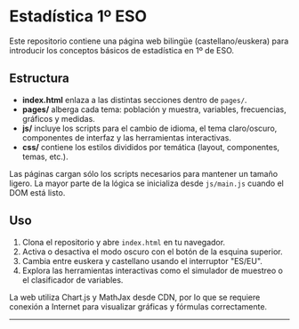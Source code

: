 # Estadística 1º ESO

Este repositorio contiene una página web bilingüe (castellano/euskera) para introducir los conceptos básicos de estadística en 1º de ESO.

## Estructura
- **index.html** enlaza a las distintas secciones dentro de `pages/`.
- **pages/** alberga cada tema: población y muestra, variables, frecuencias, gráficos y medidas.
- **js/** incluye los scripts para el cambio de idioma, el tema claro/oscuro, componentes de interfaz y las herramientas interactivas.
- **css/** contiene los estilos divididos por temática (layout, componentes, temas, etc.).

Las páginas cargan sólo los scripts necesarios para mantener un tamaño ligero. La mayor parte de la lógica se inicializa desde `js/main.js` cuando el DOM está listo.

## Uso
1. Clona el repositorio y abre `index.html` en tu navegador.
2. Activa o desactiva el modo oscuro con el botón de la esquina superior.
3. Cambia entre euskera y castellano usando el interruptor "ES/EU".
4. Explora las herramientas interactivas como el simulador de muestreo o el clasificador de variables.

La web utiliza Chart.js y MathJax desde CDN, por lo que se requiere conexión a Internet para visualizar gráficas y fórmulas correctamente.

---

